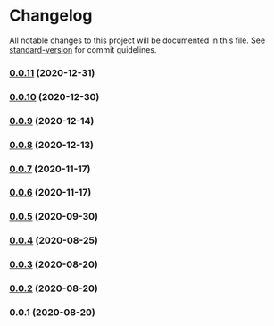 # Changelog

All notable changes to this project will be documented in this file. See [standard-version](https://github.com/conventional-changelog/standard-version) for commit guidelines.

### [0.0.11](https://github.com/36node/kanban-sdk-js/compare/v0.0.10...v0.0.11) (2020-12-31)

### [0.0.10](https://github.com/36node/kanban-sdk-js/compare/v0.0.9...v0.0.10) (2020-12-30)

### [0.0.9](https://github.com/36node/kanban-sdk-js/compare/v0.0.8...v0.0.9) (2020-12-14)

### [0.0.8](https://github.com/36node/kanban-sdk-js/compare/v0.0.7...v0.0.8) (2020-12-13)

### [0.0.7](https://github.com/36node/kanban-sdk-js/compare/v0.0.6...v0.0.7) (2020-11-17)

### [0.0.6](https://github.com/36node/kanban-sdk-js/compare/v0.0.5...v0.0.6) (2020-11-17)

### [0.0.5](https://github.com/36node/kanban-sdk-js/compare/v0.0.4...v0.0.5) (2020-09-30)

### [0.0.4](https://github.com/36node/kanban-sdk-js/compare/v0.0.3...v0.0.4) (2020-08-25)

### [0.0.3](https://github.com/36node/kanban-sdk-js/compare/v0.0.2...v0.0.3) (2020-08-20)

### [0.0.2](https://github.com/36node/kanban-sdk-js/compare/v0.0.1...v0.0.2) (2020-08-20)

### 0.0.1 (2020-08-20)
